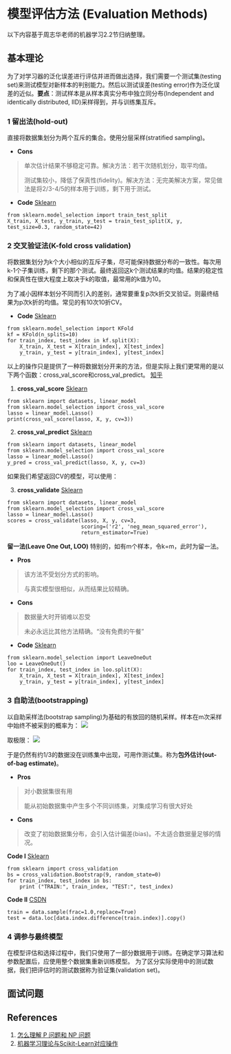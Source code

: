 # 模型评估方法 (Evaluation Methods)
以下内容基于周志华老师的机器学习2.2节归纳整理。

## 基本理论
为了对学习器的泛化误差进行评估并进而做出选择，我们需要一个测试集(testing set)来测试模型对新样本的判别能力。然后以测试误差(testing error)作为泛化误差的近似。**要点**：测试样本是从样本真实分布中独立同分布(Independent and identically distributed, IID)采样得到，并与训练集互斥。

### 1 留出法(hold-out)
直接将数据集划分为两个互斥的集合。使用分层采样(stratified sampling)。

- **Cons**
> 单次估计结果不够稳定可靠。解决方法：若干次随机划分，取平均值。
>
> 测试集较小，降低了保真性(fidelity)。解决方法：无完美解决方案，常见做法是将2/3-4/5的样本用于训练，剩下用于测试。

- **Code** [Sklearn](https://scikit-learn.org/stable/modules/generated/sklearn.model_selection.train_test_split.html)
```
from sklearn.model_selection import train_test_split
X_train, X_test, y_train, y_test = train_test_split(X, y, test_size=0.3, random_state=42)
```

### 2 交叉验证法(K-fold cross validation)
将数据集划分为k个大小相似的互斥子集，尽可能保持数据分布的一致性。每次用k-1个子集训练，剩下的那个测试。最终返回这k个测试结果的均值。结果的稳定性和保真性在很大程度上取决于k的取值，最常用的k值为10。

为了减小因样本划分不同而引入的差别，通常要重复p次k折交叉验证。则最终结果为p次k折的均值。常见的有10次10折CV。

- **Code** [Sklearn](https://scikit-learn.org/stable/modules/generated/sklearn.model_selection.KFold.html)
```
from sklearn.model_selection import KFold
kf = KFold(n_splits=10)
for train_index, test_index in kf.split(X):
    X_train, X_test = X[train_index], X[test_index]
    y_train, y_test = y[train_index], y[test_index]
```

以上的操作只是提供了一种将数据划分开来的方法，但是实际上我们更常用的是以下两个函数：cross_val_score和cross_val_predict。 [知乎](https://zhuanlan.zhihu.com/p/37787407)

1. **cross_val_score** [Sklearn](https://scikit-learn.org/stable/modules/generated/sklearn.model_selection.cross_val_score.html)
```
from sklearn import datasets, linear_model
from sklearn.model_selection import cross_val_score
lasso = linear_model.Lasso()
print(cross_val_score(lasso, X, y, cv=3))
```

2. **cross_val_predict** [Sklearn](https://scikit-learn.org/stable/modules/generated/sklearn.model_selection.cross_val_predict.html#sklearn.model_selection.cross_val_predict)
```
from sklearn import datasets, linear_model
from sklearn.model_selection import cross_val_score
lasso = linear_model.Lasso()
y_pred = cross_val_predict(lasso, X, y, cv=3)
```

如果我们希望返回CV的模型，可以使用：

3. **cross_validate** [Sklearn](https://scikit-learn.org/stable/modules/generated/sklearn.model_selection.cross_validate.html)
```
from sklearn import datasets, linear_model
from sklearn.model_selection import cross_val_score
lasso = linear_model.Lasso()
scores = cross_validate(lasso, X, y, cv=3, 
                        scoring=('r2', 'neg_mean_squared_error'), 
                        return_estimator=True)
```

**留一法(Leave One Out, LOO)**
特别的，如有m个样本，令k=m，此时为留一法。

- **Pros**
> 该方法不受划分方式的影响。
>
> 与真实模型很相似，从而结果比较精确。

- **Cons**
> 数据量大时开销难以忍受
>
> 未必永远比其他方法精确。“没有免费的午餐”

- **Code** [Sklearn](https://scikit-learn.org/stable/modules/generated/sklearn.model_selection.LeaveOneOut.html)
```
from sklearn.model_selection import LeaveOneOut
loo = LeaveOneOut()
for train_index, test_index in loo.split(X):
    X_train, X_test = X[train_index], X[test_index]
    y_train, y_test = y[train_index], y[test_index]
```

### 3 自助法(bootstrapping)
以自助采样法(bootstrap sampling)为基础的有放回的随机采样。样本在m次采样中始终不被采到的概率为：
<img src="https://render.githubusercontent.com/render/math?math=(1 - \frac {1}{m})^m">

取极限：
<img src="https://render.githubusercontent.com/render/math?math=\lim_{m \to \infty}{(1 - \frac {1}{m})^m}=0.368">

于是仍然有约1/3的数据没在训练集中出现，可用作测试集。称为**包外估计(out-of-bag estimate)**。

- **Pros**
> 对小数据集很有用
>
> 能从初始数据集中产生多个不同训练集，对集成学习有很大好处

- **Cons**
> 改变了初始数据集分布，会引入估计偏差(bias)。不太适合数据量足够的情况。

**Code I** [Sklearn](https://ogrisel.github.io/scikit-learn.org/sklearn-tutorial/modules/generated/sklearn.cross_validation.Bootstrap.html)
```
from sklearn import cross_validation
bs = cross_validation.Bootstrap(9, random_state=0)
for train_index, test_index in bs:
    print ("TRAIN:", train_index, "TEST:", test_index)
```

**Code II** [CSDN](https://blog.csdn.net/bqw18744018044/article/details/81024520)
```
train = data.sample(frac=1.0,replace=True)
test = data.loc[data.index.difference(train.index)].copy()
```

### 4 调参与最终模型
在模型评估和选择过程中，我们只使用了一部分数据用于训练。在确定学习算法和参数配置后，应使用整个数据集重新训练模型。
为了区分实际使用中的测试数据，我们把评估时的测试数据称为验证集(validation set)。

## 面试问题

## References
1. [怎么理解 P 问题和 NP 问题](https://www.zhihu.com/question/27039635)
2. [机器学习理论与Scikit-Learn对应操作](https://zhuanlan.zhihu.com/p/37787407)
